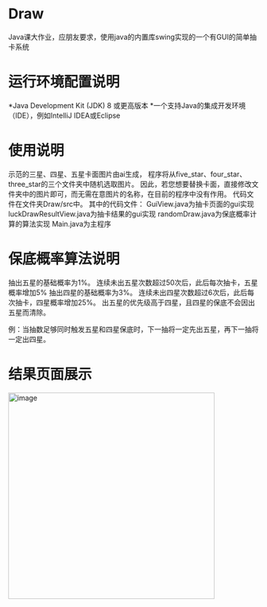 # Draw
Java课大作业，应朋友要求，使用java的内置库swing实现的一个有GUI的简单抽卡系统

# 运行环境配置说明
*Java Development Kit (JDK) 8 或更高版本
*一个支持Java的集成开发环境（IDE），例如IntelliJ IDEA或Eclipse

# 使用说明
示范的三星、四星、五星卡面图片由ai生成，
程序将从five_star、four_star、three_star的三个文件夹中随机选取图片。
因此，若您想要替换卡面，直接修改文件夹中的图片即可，而无需在意图片的名称，在目前的程序中没有作用。
代码文件在文件夹Draw/src中。
其中的代码文件：
GuiView.java为抽卡页面的gui实现
luckDrawResultView.java为抽卡结果的gui实现
randomDraw.java为保底概率计算的算法实现
Main.java为主程序


# 保底概率算法说明
抽出五星的基础概率为1%。
连续未出五星次数超过50次后，此后每次抽卡，五星概率增加5%
抽出四星的基础概率为3%。
连续未出四星次数超过6次后，此后每次抽卡，四星概率增加25%。
出五星的优先级高于四星，且四星的保底不会因出五星而清除。

例：当抽数足够同时触发五星和四星保底时，下一抽将一定先出五星，再下一抽将一定出四星。

# 结果页面展示
<img width="415" alt="image" src="https://github.com/LiJinHao999/Draw/assets/125203402/bdd151e5-07d5-4acf-bcc3-b91246c2ee39">

